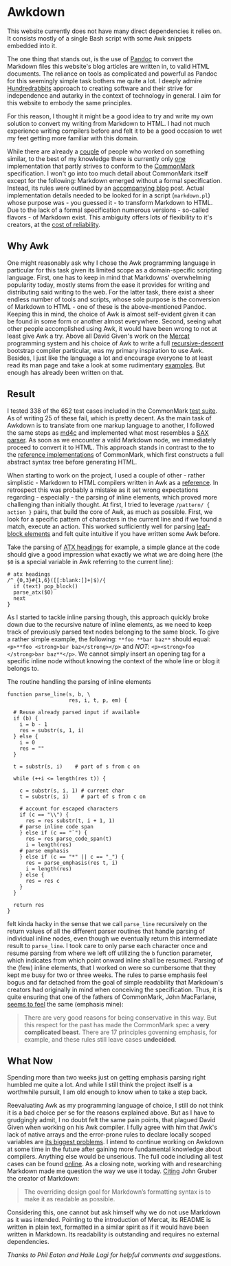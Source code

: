 # Awkdown

This website currently does not have many direct dependencies it relies
on. It consists mostly of a single Bash script with some Awk snippets
embedded into it. 

The one thing that stands out, is the use of
[Pandoc](https://pandoc.org/) to convert the Markdown files this
website's blog articles are written in, to valid HTML documents. The
reliance on tools as complicated and powerful as Pandoc for this
seemingly simple task bothers me quite a lot. I deeply admire
[Hundredrabbits](https://100r.co/site/about_us.html) approach to
creating software and their strive for independence and autarky in the
context of technology in general. I aim for this website to embody the
same principles.

For this reason, I thought it might be a good idea to try and write my
own solution to convert my writing from Markdown to HTML. I had not much
experience writing compilers before and felt it to be a good occasion to
wet my feet getting more familiar with this domain.

While there are already a [couple](https://github.com/wime12/commonmark)
of people who worked on something similar, to the best of my knowledge
there is currently only
[one](https://github.com/bert-github/gf-markdown-awk) implementation
that partly strives to conform to the
[CommonMark](https://github.com/commonmark/) specification. I won't go
into too much detail about CommonMark itself except for the following:
Markdown emerged without a formal specification. Instead, its rules were
outlined by an [accompanying
blog](https://daringfireball.net/projects/markdown/) post. Actual
implementation details needed to be looked for in a script
(`markdown.pl`) whose purpose was - you guessed it - to transform
Markdown to HTML. Due to the lack of a formal specification numerous
versions - so-called flavors - of Markdown exist. This ambiguity offers
lots of flexibility to it's creators, at the [cost of
reliability](https://twitter.com/arjenroodselaar/status/1788573953784770858). 

## Why Awk

One might reasonably ask why I chose the Awk programming language in
particular for this task given its limited scope as a domain-specific
scripting language. First, one has to keep in mind that Markdowns'
overwhelming popularity today, mostly stems from the ease it provides
for writing and distributing said writing to the web. For the latter
task, there exist a sheer endless number of tools and scripts, whose
sole purpose is the conversion of Markdown to HTML - one of these is the 
above-mentioned Pandoc. Keeping this in mind, the choice of Awk is 
almost self-evident given it can be found in some form or another almost 
everywhere. Second, seeing what other people accomplished using Awk, it 
would have been wrong to not at least give Awk a try. Above all David 
Given's work on the [Mercat](http://cowlark.com/mercat/README.txt) 
programming system and his choice of Awk to write a full 
[recursive-descent](https://en.wikipedia.org/wiki/Recursive_descent_parser)
bootstrap compiler particular, was my primary inspiration to use Awk. 
Besides, I just like the language a lot and encourage everyone to at 
least read its man page and take a look at some rudimentary
[examples](https://web.archive.org/web/20220328223853/https://catonmat.net/awk-one-liners-explained-part-one).
But enough has already been written on that.

## Result 

I tested 338 of the 652 test cases included in the CommonMark [test suite](https://spec.commonmark.org/0.31.2/spec.json). 
As of writing 25 of these fail, which is pretty decent. As the main task 
of Awkdown is to translate from one markup language to another, I 
followed the same steps as [md4c](https://github.com/mity/md4c) and 
implemented what most resembles a 
[SAX parser](http://www.saxproject.org/event.html). As soon as we 
encounter a valid Markdown node, we immediately proceed to convert
it to HTML. This approach stands in contrast to the to the [reference implementations](https://github.com/commonmark/cmark) 
of CommonMark, which first constructs a full abstract syntax tree before 
generating HTML.

When starting to work on the project, I used a couple of other - rather
simplistic - Markdown to HTML compilers written in Awk as a
[reference](https://git.sr.ht/~knazarov/markdown.awk). In retrospect
this was probably a mistake as it set wrong expectations regarding -
especially - the parsing of inline elements, which proved more
challenging than initially thought. At first, I tried to leverage
`/pattern/ { action }` pairs, that build the core of Awk, as much as
possible. First, we look for a specific pattern of characters in the
current line and if we found a match, execute an action. This worked
sufficiently well for parsing [leaf-block elements](https://spec.commonmark.org/0.31.2/#leaf-blocks) 
and felt quite intuitive if you have written some Awk before.

Take the parsing of [ATX headings](https://spec.commonmark.org/0.31.2/#atx-headings) 
for example, a simple glance at the code should give a good impression 
what exactly we what we are doing here (the `$0` is a special variable 
in Awk referring to the current line):

```
# atx headings
/^ {0,3}#{1,6}([[:blank:]]+|$)/{
  if (text) pop_block()
  parse_atx($0)
  next
}
```

As I started to tackle inline parsing though, this approach quickly
broke down due to the recursive nature of inline elements, as we need to
keep track of previously parsed text nodes belonging to the same block.
To give a rather simple example, the following: `**foo **bar baz**`
should equal: `<p>**foo <strong>bar baz</strong></p>` and _NOT_:
`<p><strong>foo </strong>bar baz**</p>`. We cannot simply insert an
opening tag for a specific inline node without knowing the context of
the whole line or blog it belongs to.

The routine handling the parsing of inline elements 

```
function parse_line(s, b, \
                    res, i, t, p, em) {

  # Reuse already parsed input if available
  if (b) {
    i = b - 1
    res = substr(s, 1, i)
  } else {
    i = 0
    res = ""
  }

  t = substr(s, i)    # part of s from c on

  while (++i <= length(res t)) {

    c = substr(s, i, 1) # current char
    t = substr(s, i)    # part of s from c on

    # account for escaped characters
    if (c == "\\") {
      res = res substr(t, i + 1, 1)
    # parse inline code span
    } else if (c == "`") {
      res = res parse_code_span(t)
      i = length(res)
    # parse emphasis
    } else if (c == "*" || c == "_") {
      res = parse_emphasis(res t, i)
      i = length(res)
    } else {
      res = res c
    }
  }

  return res
}
```

felt kinda hacky in the sense that we call `parse_line` recursively on
the return values of all the different parser routines that handle
parsing of individual inline nodes, even though we eventually return
this intermediate result to `parse_line`. I took care to only parse each
character once and resume parsing from where we left off utilizing the
`b` function parameter, which indicates from which point onward inline
shall be resumed. Parsing of the (few) inline elements, that I worked on
were so cumbersome that they kept me busy for two or three weeks. The
rules to parse emphasis feel bogus and far detached from the goal of
simple readability that Markdown's creators had originally in mind
when conceiving the specification. Thus, it is quite ensuring that one 
of the fathers of CommonMark, John MacFarlane, [seems to feel](https://johnmacfarlane.net/beyond-markdown.html) 
the same (emphasis mine):

> There are very good reasons for being conservative in this way. But
> this respect for the past has made the CommonMark spec a __very
> complicated beast__. There are 17 principles governing emphasis, for
> example, and these rules still leave cases __undecided__.

## What Now

Spending more than two weeks just on getting emphasis parsing right
humbled me quite a lot. And while I still think the project itself is a
worthwhile pursuit, I am old enough to know when to take a step back.

Reevaluating Awk as my programming language of choice, I still do not
think it is a bad choice per se for the reasons explained above. But as
I have to grudgingly admit, I no doubt felt the same pain points, that
plagued David Given when working on his Awk compiler. I fully agree with 
him that Awk's lack of native arrays and the error-prone rules to
declare locally scoped variables are [its biggest problems](http://lua-users.org/lists/lua-l/2008-02/msg00477.html).
I intend to continue working on Awkdown at some time in the future after
gaining more fundamental knowledge about compilers. Anything else would
be unserious. The full code including all test cases can be found [online](https://github.com/mxngls/awkdown).
As a closing note, working with and researching Markdown made me
question the way we use it today. [Citing](https://daringfireball.net/projects/markdown/) 
John Gruber the creator of Markdown:

> The overriding design goal for Markdown’s formatting syntax is to make
> it as readable as possible.

Considering this, one cannot but ask himself why we do not use Markdown
as it was intended. Pointing to the introduction of Mercat, its README
is written in plain text, formatted in a similar spirit as if it
would have been written in Markdown. Its readability is outstanding and
requires no external dependencies.

_Thanks to Phil Eaton and Haile Lagi for helpful comments and
suggestions._
